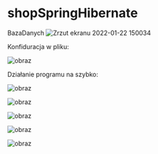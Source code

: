 # shopSpringHibernate

BazaDanych
![Zrzut ekranu 2022-01-22 150034](https://user-images.githubusercontent.com/34886043/150641406-b61740ac-f1b6-4733-abb3-988662764c88.jpg)

Konfiduracja w pliku:

![obraz](https://user-images.githubusercontent.com/34886043/150641545-e62fdee8-c385-4fe5-82fb-28df6e9f5da1.png)


Działanie programu na szybko:

![obraz](https://user-images.githubusercontent.com/34886043/150641446-60e2af09-a934-4c7c-b33f-837326b58fd1.png)


![obraz](https://user-images.githubusercontent.com/34886043/150641467-b08547a5-31f6-4019-a9a9-6e8efcb17b5e.png)

![obraz](https://user-images.githubusercontent.com/34886043/150641478-a1aecc13-1618-4a17-8303-fa47dd54fcdb.png)


![obraz](https://user-images.githubusercontent.com/34886043/150641488-bc2a4c4f-0234-4666-bc8b-398e0139f26b.png)

![obraz](https://user-images.githubusercontent.com/34886043/150641503-c26f3fb7-9db4-4b7b-baca-4610af397b28.png)
